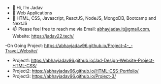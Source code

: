 - 👋 Hi, I’m Jadav
- 👀 Web Applications 
- 🌱 HTML, CSS, Javascript, ReactJS, NodeJS, MongoDB, Bootcamp and NextJS
- 📫 Please feel free to reach me via  Email: abhayjadav.it@gmail.com, Website: https://jadav22.tech/

-On Going Project: https://abhayjadav96.github.io/Project-4-_-Travel_Website/

- Project1: https://abhayjadav96.github.io/Jad-Design-Website-Project-HTML-CSS/
- Project2: https://abhayjadav96.github.io/HTML-CSS-Portfolio/
- Project3: https://abhayjadav96.github.io/Project-3/

<!---
abhayjadav96/abhayjadav96 is a ✨ special ✨ repository because its `README.md` (this file) appears on your GitHub profile.
You can click the Preview link to take a look at your changes.
--->
